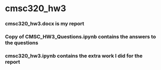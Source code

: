 # cmsc320_hw3

### cmsc320_hw3.docx is my report
### Copy of CMSC_HW3_Questions.ipynb contains the answers to the questions 
### cmsc320_hw3.ipynb contains the extra work I did for the report
